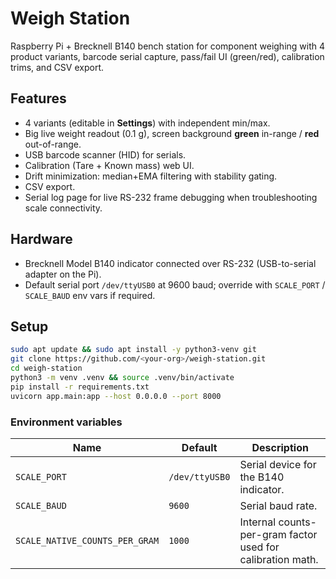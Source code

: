 # Weigh Station

Raspberry Pi + Brecknell B140 bench station for component weighing with 4 product variants, barcode serial capture, pass/fail UI (green/red), calibration trims, and CSV export.

## Features
- 4 variants (editable in **Settings**) with independent min/max.
- Big live weight readout (0.1 g), screen background **green** in-range / **red** out-of-range.
- USB barcode scanner (HID) for serials.
- Calibration (Tare + Known mass) web UI.
- Drift minimization: median+EMA filtering with stability gating.
- CSV export.
- Serial log page for live RS-232 frame debugging when troubleshooting scale connectivity.

## Hardware
- Brecknell Model B140 indicator connected over RS-232 (USB-to-serial adapter on the Pi).
- Default serial port `/dev/ttyUSB0` at 9600 baud; override with `SCALE_PORT` / `SCALE_BAUD` env vars if required.

## Setup
```bash
sudo apt update && sudo apt install -y python3-venv git
git clone https://github.com/<your-org>/weigh-station.git
cd weigh-station
python3 -m venv .venv && source .venv/bin/activate
pip install -r requirements.txt
uvicorn app.main:app --host 0.0.0.0 --port 8000
```

### Environment variables

| Name | Default | Description |
| --- | --- | --- |
| `SCALE_PORT` | `/dev/ttyUSB0` | Serial device for the B140 indicator. |
| `SCALE_BAUD` | `9600` | Serial baud rate. |
| `SCALE_NATIVE_COUNTS_PER_GRAM` | `1000` | Internal counts-per-gram factor used for calibration math. |
